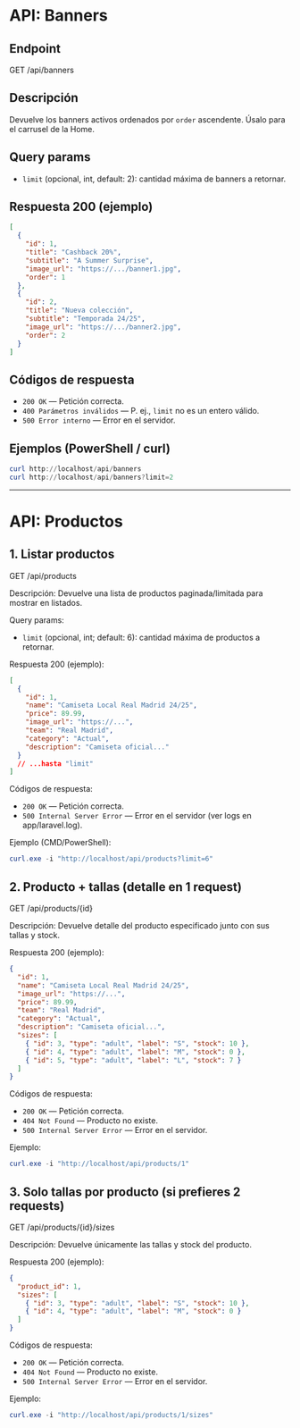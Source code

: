 # API: Banners

## Endpoint

GET /api/banners

## Descripción

Devuelve los banners activos ordenados por `order` ascendente. Úsalo para el carrusel de la Home.

## Query params

- `limit` (opcional, int, default: 2): cantidad máxima de banners a retornar.

## Respuesta 200 (ejemplo)

```json
[
  {
    "id": 1,
    "title": "Cashback 20%",
    "subtitle": "A Summer Surprise",
    "image_url": "https://.../banner1.jpg",
    "order": 1
  },
  {
    "id": 2,
    "title": "Nueva colección",
    "subtitle": "Temporada 24/25",
    "image_url": "https://.../banner2.jpg",
    "order": 2
  }
]
```

## Códigos de respuesta

- `200 OK` — Petición correcta.
- `400 Parámetros inválidos` — P. ej., `limit` no es un entero válido.
- `500 Error interno` — Error en el servidor.

## Ejemplos (PowerShell / curl)

```powershell
curl http://localhost/api/banners
curl http://localhost/api/banners?limit=2
```

---

# API: Productos

## 1. Listar productos

GET /api/products

Descripción:
Devuelve una lista de productos paginada/limitada para mostrar en listados.

Query params:

- `limit` (opcional, int; default: 6): cantidad máxima de productos a retornar.

Respuesta 200 (ejemplo):

```json
[
  {
    "id": 1,
    "name": "Camiseta Local Real Madrid 24/25",
    "price": 89.99,
    "image_url": "https://...",
    "team": "Real Madrid",
    "category": "Actual",
    "description": "Camiseta oficial..."
  }
  // ...hasta "limit"
]
```

Códigos de respuesta:

- `200 OK` — Petición correcta.
- `500 Internal Server Error` — Error en el servidor (ver logs en app/laravel.log).

Ejemplo (CMD/PowerShell):

```powershell
curl.exe -i "http://localhost/api/products?limit=6"
```

## 2. Producto + tallas (detalle en 1 request)

GET /api/products/{id}

Descripción:
Devuelve detalle del producto especificado junto con sus tallas y stock.

Respuesta 200 (ejemplo):

```json
{
  "id": 1,
  "name": "Camiseta Local Real Madrid 24/25",
  "image_url": "https://...",
  "price": 89.99,
  "team": "Real Madrid",
  "category": "Actual",
  "description": "Camiseta oficial...",
  "sizes": [
    { "id": 3, "type": "adult", "label": "S", "stock": 10 },
    { "id": 4, "type": "adult", "label": "M", "stock": 0 },
    { "id": 5, "type": "adult", "label": "L", "stock": 7 }
  ]
}
```

Códigos de respuesta:

- `200 OK` — Petición correcta.
- `404 Not Found` — Producto no existe.
- `500 Internal Server Error` — Error en el servidor.

Ejemplo:

```powershell
curl.exe -i "http://localhost/api/products/1"
```

## 3. Solo tallas por producto (si prefieres 2 requests)

GET /api/products/{id}/sizes

Descripción:
Devuelve únicamente las tallas y stock del producto.

Respuesta 200 (ejemplo):

```json
{
  "product_id": 1,
  "sizes": [
    { "id": 3, "type": "adult", "label": "S", "stock": 10 },
    { "id": 4, "type": "adult", "label": "M", "stock": 0 }
  ]
}
```

Códigos de respuesta:

- `200 OK` — Petición correcta.
- `404 Not Found` — Producto no existe.
- `500 Internal Server Error` — Error en el servidor.

Ejemplo:

```powershell
curl.exe -i "http://localhost/api/products/1/sizes"
```
